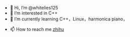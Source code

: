 - 👋 Hi, I’m @whitelies125
- 👀 I’m interested in C++
- 🌱 I’m currently learning C++，Linux，harmonica piano，
<!-- - 💞️ I’m looking to collaborate on ... -->
- 📫 How to reach me [zhihu](https://www.zhihu.com/people/shan-yi-huang-yan-125)

<!---
whitelies125/whitelies125 is a ✨ special ✨ repository because its `README.md` (this file) appears on your GitHub profile.
You can click the Preview link to take a look at your changes.
--->
